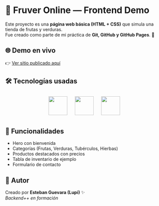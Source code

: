 # 🥑 Fruver Online — Frontend Demo

Este proyecto es una **página web básica (HTML + CSS)** que simula una tienda de frutas y verduras.  
Fue creado como parte de mi práctica de **Git, GitHub y GitHub Pages**. 🚀


## 🌐 Demo en vivo
👉 [Ver sitio publicado aquí](https://guevaradevpy.github.io/Fruver_Frontend/)




## 🛠️ Tecnologías usadas
<p align="center">
  <img src="https://cdn.jsdelivr.net/gh/devicons/devicon/icons/git/git-original.svg" width="60" height="60" style="margin: 10px;"/>
  <img src="https://cdn.jsdelivr.net/gh/devicons/devicon/icons/html5/html5-original.svg" width="60" height="60" style="margin: 10px;"/>
  <img src="https://cdn.jsdelivr.net/gh/devicons/devicon/icons/css3/css3-original.svg" width="60" height="60" style="margin: 10px;"/>
</p>


## 🎯 Funcionalidades
- Hero con bienvenida
- Categorías (Frutas, Verduras, Tubérculos, Hierbas)
- Productos destacados con precios
- Tabla de inventario de ejemplo
- Formulario de contacto


## 📌 Autor
Creado por **Esteban Guevara (Lupi)** ✨  
_Backend++ en formación_

